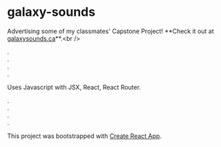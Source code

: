 # galaxy-sounds

Advertising some of my classmates' Capstone Project! **Check it out at [galaxysounds.ca](http://galaxysounds.ca/ "http://galaxysounds.ca/")**.<br />

.<br />
.<br />
.<br />
.<br />

Uses Javascript with JSX, React, React Router.

.<br />
.<br />
.<br />
.<br />

This project was bootstrapped with [Create React App](https://github.com/facebook/create-react-app).
